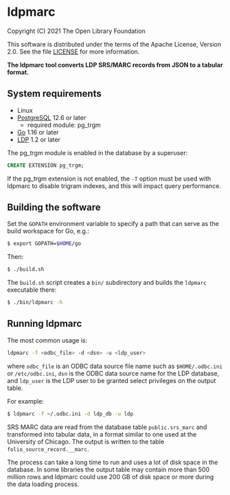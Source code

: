 ldpmarc
=======

Copyright (C) 2021 The Open Library Foundation  

This software is distributed under the terms of the Apache License, 
Version 2.0.  See the file [LICENSE](LICENSE) for more information.


__The ldpmarc tool converts LDP SRS/MARC records from JSON to a 
tabular format.__


System requirements
-------------------

* Linux
* [PostgreSQL](https://www.postgresql.org/) 12.6 or later
  * required module: pg_trgm
* [Go](https://golang.org/) 1.16 or later
* [LDP](https://github.com/library-data-platform/ldp) 1.2 or later

The pg_trgm module is enabled in the database by a superuser:

```sql
CREATE EXTENSION pg_trgm;
```

If the pg_trgm extension is not enabled, the `-T` option must be used
with ldpmarc to disable trigram indexes, and this will impact query
performance.


Building the software
---------------------

Set the `GOPATH` environment variable to specify a path that can serve 
as the build workspace for Go, e.g.:

```bash
$ export GOPATH=$HOME/go
```

Then:

```bash
$ ./build.sh
```

The `build.sh` script creates a `bin/` subdirectory and builds the 
`ldpmarc` executable there:

```bash
$ ./bin/ldpmarc -h
```


Running ldpmarc
---------------

The most common usage is:

```bash
ldpmarc -f <odbc_file> -d <dsn> -u <ldp_user>
```

where `odbc_file` is an ODBC data source file name such as
`$HOME/.odbc.ini` or `/etc/odbc.ini`, `dsn` is the ODBC data source
name for the LDP database, and `ldp_user` is the LDP user to be
granted select privileges on the output table.

For example:

```bash
$ ldpmarc -f ~/.odbc.ini -d ldp_db -u ldp
```

SRS MARC data are read from the database table `public.srs_marc` and
transformed into tabular data, in a format similar to one used at the
University of Chicago.  The output is written to the table
`folio_source_record.__marc`.

The process can take a long time to run and uses a lot of disk space
in the database.  In some libraries the output table may contain more
than 500 million rows and ldpmarc could use 200 GB of disk space or
more during the data loading process.


